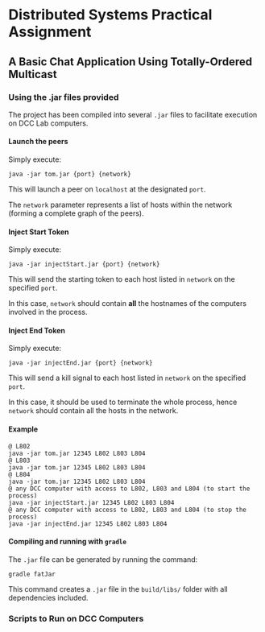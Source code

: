 # Distributed Systems Practical Assignment
## A Basic Chat Application Using Totally-Ordered Multicast


### Using the .jar files provided

The project has been compiled into several ```.jar``` files to facilitate execution on DCC Lab computers.


#### Launch the peers

Simply execute:

```
java -jar tom.jar {port} {network}
```

This will launch a peer on ```localhost``` at the designated ```port```.

The ```network``` parameter represents a list of hosts within the network (forming a complete graph of the peers).


#### Inject Start Token

Simply execute:

```
java -jar injectStart.jar {port} {network}
```

This will send the starting token to each host listed in ```network``` on the specified ```port```.

In this case, ```network``` should contain **all** the hostnames of the computers involved in the process.


#### Inject End Token

Simply execute:

```
java -jar injectEnd.jar {port} {network}
```

This will send a kill signal to each host listed in ```network``` on the specified ```port```.

In this case, it should be used to terminate the whole process, hence ```network``` should contain all the hosts in the network.

#### Example

```
@ L802
java -jar tom.jar 12345 L802 L803 L804
@ L803
java -jar tom.jar 12345 L802 L803 L804
@ L804
java -jar tom.jar 12345 L802 L803 L804
@ any DCC computer with access to L802, L803 and L804 (to start the process)
java -jar injectStart.jar 12345 L802 L803 L804
@ any DCC computer with access to L802, L803 and L804 (to stop the process)
java -jar injectEnd.jar 12345 L802 L803 L804
```

#### Compiling and running with ```gradle``` 

The ```.jar``` file can be generated by running the command:

```
gradle fatJar
```

This command creates a ```.jar``` file in the ```build/libs/``` folder with all dependencies included.

### Scripts to Run on DCC Computers
